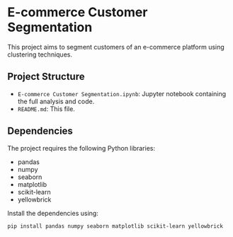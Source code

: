 # E-commerce Customer Segmentation

This project aims to segment customers of an e-commerce platform using clustering techniques.

## Project Structure

- `E-commerce Customer Segmentation.ipynb`: Jupyter notebook containing the full analysis and code.
- `README.md`: This file.

## Dependencies

The project requires the following Python libraries:
- pandas
- numpy
- seaborn
- matplotlib
- scikit-learn
- yellowbrick

Install the dependencies using:
```bash
pip install pandas numpy seaborn matplotlib scikit-learn yellowbrick
